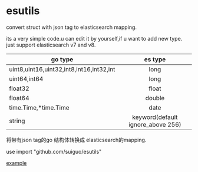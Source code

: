 # esutils
convert  struct with json tag to elasticsearch mapping.

its a very simple code.u can edit it by yourself,if u want to add new type. just support elasticsearch v7 and v8.

| go type  |  es type |
| ------------- |:-------------:|
| uint8,uint16,uint32,int8,int16,int32,int| long     |
|uint64,int64    | long     |
| float32      | float    |
| float64     | double    |
| time.Time,*time.Time      | date    |
| string      |  keyword(default ignore_above 256)    |



将带有json tag的go 结构体转换成 elasticsearch的mapping.


use import "github.com/suiguo/esutils" 


[example](https://github.com/suiguo/esutils/blob/main/example/example.go)

